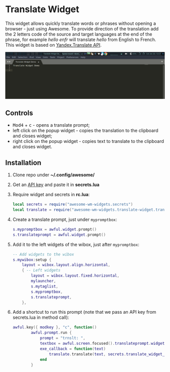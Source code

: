 # Translate Widget

This widget allows quickly translate words or phrases without opening a browser - just using Awesome. To provide direction of the translation add the 2 letters code of the source and target languages at the end of the phrase, for example _hello enfr_ will translate _hello_ from English to French. This widget is based on [Yandex.Translate API](https://tech.yandex.com/translate/).

![demo](./demo.gif)

## Controls

 - <kbd>Mod4</kbd> + <kbd>c</kbd> - opens a translate prompt;
 - left click on the popup widget - copies the translation to the clipboard and closes widget;
 - right click on the popup widget - copies text to translate to the clipboard and closes widget.

## Installation

1. Clone repo under **~/.config/awesome/**
1. Get an [API key](https://translate.yandex.com/developers/keys) and paste it in **secrets.lua**
1. Require widget and secrets in **rc.lua**:

    ```lua
    local secrets = require("awesome-wm-widgets.secrets")
    local translate = require("awesome-wm-widgets.translate-widget.translate")
    ```

1. Create a translate prompt, just under `mypromptbox`:

    ```lua
    s.mypromptbox = awful.widget.prompt()
    s.translateprompt = awful.widget.prompt()
    ```

1. Add it to the left widgets of the wibox, just after `mypromptbox`:

    ```lua
    -- Add widgets to the wibox
    s.mywibox:setup {
        layout = wibox.layout.align.horizontal,
        { -- Left widgets
            layout = wibox.layout.fixed.horizontal,
            mylauncher,
            s.mytaglist,
            s.mypromptbox,
            s.translateprompt,
        },
    ```

1. Add a shortcut to run this prompt (note that we pass an API key from secrets.lua in method call):

    ```lua
    awful.key({ modkey }, "c", function()
            awful.prompt.run {
                prompt = "trnslt: ",
                textbox = awful.screen.focused().translateprompt.widget,
                exe_callback = function(text)
                    translate.translate(text, secrets.translate_widget_api_key)
                end
            }
    ```

